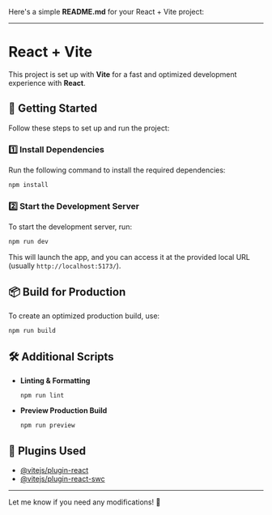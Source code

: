 Here's a simple **README.md** for your React + Vite project:  

---

# React + Vite

This project is set up with **Vite** for a fast and optimized development experience with **React**.

## 🚀 Getting Started

Follow these steps to set up and run the project:

### 1️⃣ Install Dependencies  
Run the following command to install the required dependencies:  
```sh
npm install
```

### 2️⃣ Start the Development Server  
To start the development server, run:  
```sh
npm run dev
```

This will launch the app, and you can access it at the provided local URL (usually `http://localhost:5173/`).

## 📦 Build for Production  
To create an optimized production build, use:  
```sh
npm run build
```

## 🛠️ Additional Scripts  
- **Linting & Formatting**  
  ```sh
  npm run lint
  ```
- **Preview Production Build**  
  ```sh
  npm run preview
  ```

## 🔗 Plugins Used
- [@vitejs/plugin-react](https://github.com/vitejs/vite-plugin-react)
- [@vitejs/plugin-react-swc](https://github.com/vitejs/vite-plugin-react-swc)



---

Let me know if you need any modifications! 🚀
